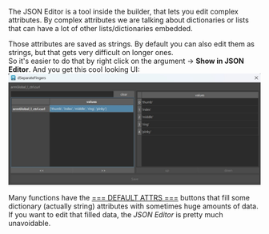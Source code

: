 

The JSON Editor is a tool inside the builder, that lets you edit complex attributes. By complex attributes
we are talking about dictionaries or lists that can have a lot of other lists/dictionaries embedded.  

Those attributes are saved as strings. By default you can also edit them as strings, but that gets very difficult on 
longer ones.  
So it's easier to do that by right click on the argument -> **Show in JSON Editor**. And you get this cool looking UI:
![Alt text](../images/builder_jsoneditor.jpg)

Many functions have the [=== DEFAULT ATTRS ===](../face/faceGeneral.md#default-attrs)  buttons that fill some dictionary (actually string) attributes
with sometimes huge amounts of data. If you want to edit that filled data, the *JSON Editor* is pretty much unavoidable.

